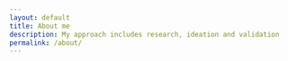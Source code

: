 ```yaml
---
layout: default
title: About me
description: My approach includes research, ideation and validation
permalink: /about/
---
```

